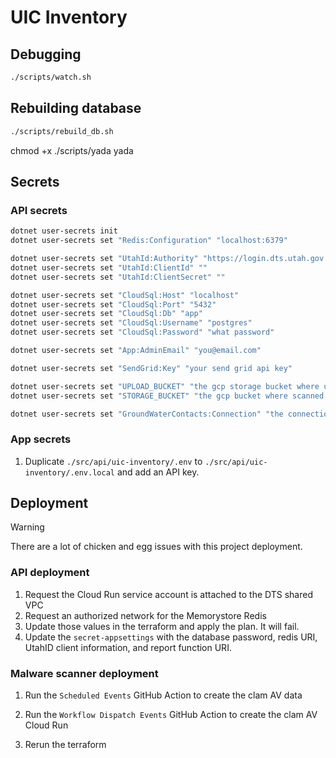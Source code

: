 # UIC Inventory

## Debugging

```sh
./scripts/watch.sh
```

## Rebuilding database

```sh
./scripts/rebuild_db.sh
```

chmod +x ./scripts/yada yada

## Secrets

### API secrets

```sh
dotnet user-secrets init
dotnet user-secrets set "Redis:Configuration" "localhost:6379"

dotnet user-secrets set "UtahId:Authority" "https://login.dts.utah.gov:443/sso/oauth2"
dotnet user-secrets set "UtahId:ClientId" ""
dotnet user-secrets set "UtahId:ClientSecret" ""

dotnet user-secrets set "CloudSql:Host" "localhost"
dotnet user-secrets set "CloudSql:Port" "5432"
dotnet user-secrets set "CloudSql:Db" "app"
dotnet user-secrets set "CloudSql:Username" "postgres"
dotnet user-secrets set "CloudSql:Password" "what password"

dotnet user-secrets set "App:AdminEmail" "you@email.com"

dotnet user-secrets set "SendGrid:Key" "your send grid api key"

dotnet user-secrets set "UPLOAD_BUCKET" "the gcp storage bucket where uploaded files are processed"
dotnet user-secrets set "STORAGE_BUCKET" "the gcp bucket where scanned files are stored"

dotnet user-secrets set "GroundWaterContacts:Connection" "the connection string for the ground water contacts database"
```

### App secrets

1. Duplicate `./src/api/uic-inventory/.env` to `./src/api/uic-inventory/.env.local` and add an API key.

## Deployment

> [!WARNING]
> There are a lot of chicken and egg issues with this project deployment.

### API deployment

1. Request the Cloud Run service account is attached to the DTS shared VPC
1. Request an authorized network for the Memorystore Redis
1. Update those values in the terraform and apply the plan. It will fail.
1. Update the `secret-appsettings` with the database password, redis URI, UtahID client information, and report function URI.

### Malware scanner deployment

1. Run the `Scheduled Events` GitHub Action to create the clam AV data
1. Run the `Workflow Dispatch Events` GitHub Action to create the clam AV Cloud Run

1. Rerun the terraform

